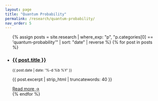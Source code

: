 ```yaml
---
layout: page
title: "Quantum Probability"
permalink: /research/quantum-probability/
nav_order: 5
---
```

<!-- Auto-list every article whose first category matches this slug -->
<ul class="post-list">
{% assign posts = site.research
   | where_exp: "p", "p.categories[0] == 'quantum-probability'"
   | sort: "date" | reverse %}
{% for post in posts %}
  <li>
    <h3><a href="{{ post.url | relative_url }}">{{ post.title }}</a></h3>
    <small>{{ post.date | date: '%-d %b %Y' }}</small>
    <p>{{ post.excerpt | strip_html | truncatewords: 40 }}</p>
    <a href="{{ post.url | relative_url }}">Read more →</a>
  </li>
{% endfor %}
</ul>

